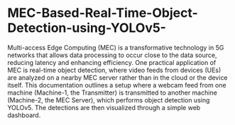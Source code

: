 # MEC-Based-Real-Time-Object-Detection-using-YOLOv5-

Multi-access Edge Computing (MEC) is a transformative technology in 5G networks that allows data processing to occur close to the data source, reducing latency and enhancing efficiency. One practical application of MEC is real-time object detection, where video feeds from devices (UEs) are analyzed on a nearby MEC server rather than in the cloud or the device itself.
This documentation outlines a setup where a webcam feed from one machine (Machine-1, the Transmitter) is transmitted to another machine (Machine-2, the MEC Server), which performs object detection using YOLOv5. The detections are then visualized through a simple web dashboard.
